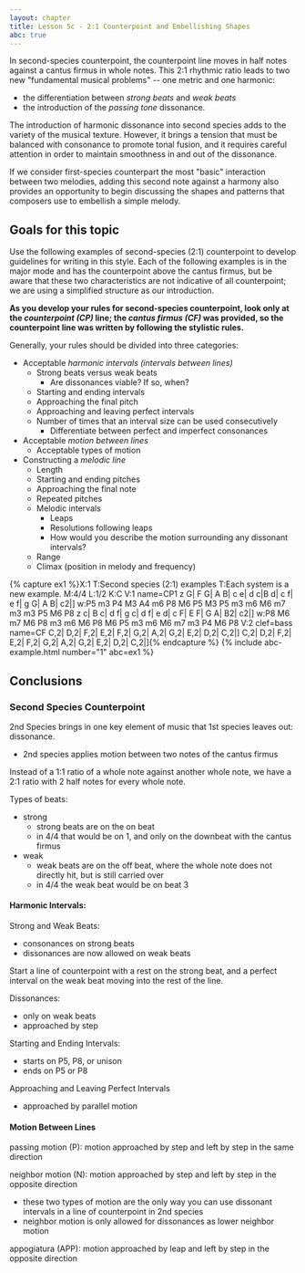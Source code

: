 ```yaml
---
layout: chapter
title: Lesson 5c - 2:1 Counterpoint and Embellishing Shapes
abc: true
---
```


In second-species counterpoint, the counterpoint line moves in half notes against a cantus firmus in whole notes. This 2:1 rhythmic ratio leads to two new "fundamental musical problems" -- one metric and one harmonic: 
- the differentiation between *strong beats* and *weak beats*
- the introduction of the *passing tone* dissonance. 

The introduction of harmonic dissonance into second species adds to the variety of the musical texture. However, it brings a tension that must be balanced with consonance to promote tonal fusion, and it requires careful attention in order to maintain smoothness in and out of the dissonance.

If we consider first-species counterpart the most "basic" interaction between two melodies, adding this second note against a harmony also provides an opportunity to begin discussing the shapes and patterns that composers use to embellish a simple melody.  

## Goals for this topic

Use the following examples of second-species (2:1) counterpoint to develop guidelines for writing in this style. Each of the following examples is in the major mode and has the counterpoint above the cantus firmus, but be aware that these two characteristics are not indicative of all counterpoint; we are using a simplified structure as our introduction. 

**As you develop your rules for second-species counterpoint, look only at the *counterpoint (CP)* line; the *cantus firmus (CF)* was provided, so the counterpoint line was written by following the stylistic rules.**

Generally, your rules should be divided into three categories:
- Acceptable *harmonic intervals (intervals between lines)*
    - Strong beats versus weak beats
        - Are dissonances viable? If so, when?
    - Starting and ending intervals
    - Approaching the final pitch
    - Approaching and leaving perfect intervals
    - Number of times that an interval size can be used consecutively
        - Differentiate between perfect and imperfect consonances
- Acceptable *motion between lines*
    - Acceptable types of motion
- Constructing a *melodic line*
    - Length
    - Starting and ending pitches
    - Approaching the final note
    - Repeated pitches
    - Melodic intervals
        - Leaps
        - Resolutions following leaps
        - How would you describe the motion surrounding any dissonant intervals?
    - Range
    - Climax (position in melody and frequency)

{% capture ex1 %}X:1
T:Second species (2:1) examples
T:Each system is a new example.
M:4/4
L:1/2
K:C
V:1 name=CP1
z G| F G| A B| c e| d c|B d| c f| e f| g G| A B| c2|]
w:P5 m3 P4 M3 A4 m6 P8 M6 P5 M3 P5 m3 m6 M6 m7 m3 m3 P5 M6 P8
z c| B c| d f| g c| d f| e d| c F| E F| G A| B2| c2|]
w:P8 M6 m7 M6 P8 m3 m6 M6 P8 M6 P5 m3 m6 M6 m7 m3 P4 M6 P8
V:2 clef=bass name=CF
C,2| D,2| F,2| E,2| F,2| G,2| A,2| G,2| E,2| D,2| C,2|]
C,2| D,2| F,2| E,2| F,2| G,2| A,2| G,2| E,2| D,2| C,2|]{% endcapture %}
{% include abc-example.html number="1" abc=ex1 %}

## Conclusions

### Second Species Counterpoint

2nd Species brings in one key element of music that 1st species leaves out: dissonance.
  - 2nd species applies motion between two notes of the cantus firmus

Instead of a 1:1 ratio of a whole note against another whole note, we have a 2:1 ratio with 2 half notes for every whole note.

Types of beats:
- strong 
  - strong beats are on the on beat 
  - in 4/4 that would be on 1, and only on the downbeat with the cantus firmus 
- weak
  - weak beats are on the off beat, where the whole note does not directly hit, but is still carried over
  - in 4/4 the weak beat would be on beat 3
  
#### Harmonic Intervals:

Strong and Weak Beats:
- consonances on strong beats 
- dissonances are now allowed on weak beats
 
 Start a line of counterpoint with a rest on the strong beat, and a perfect interval on the weak beat moving into the rest of the line.

Dissonances:
- only on weak beats
- approached by step

Starting and Ending Intervals:
- starts on P5, P8, or unison
- ends on P5 or P8

Approaching and Leaving Perfect Intervals
- approached by parallel motion

#### Motion Between Lines

passing motion (P): motion approached by step and left by step in the same direction

neighbor motion (N): motion approached by step and left by step in the opposite direction

- these two types of motion are the only way you can use dissonant intervals in a line of counterpoint in 2nd species
- neighbor motion is only allowed for dissonances as lower neighbor motion

appogiatura (APP): motion approached by leap and left by step in the opposite direction